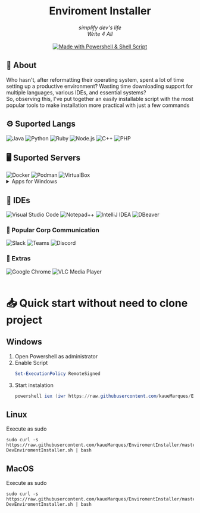 <div align="center">
  <h1>Enviroment Installer</h1>
  <i>simplify dev's life 
  <br>Write 4 All </i>
 <br>
 <br>
 <a href="https://github.com/kaueMarques/EnviromentInstaller">
  <img src="https://img.shields.io/badge/Made%20with-Powershell%20%26%20Shell%20Script-396E42?style=for-the-badge" alt="Made with Powershell & Shell Script">
</a>
</div>



<div align="left">
  <h2>📃 About</h2>
  <span>Who hasn't, after reformatting their operating system, spent a lot of time setting up a productive environment? Wasting time downloading support for multiple languages, various IDEs, and essential systems?
<br>
So, observing this, I've put together an easily installable script with the most popular tools to make installation more practical with just a few commands</span>
</div>


<div>
<h2>⚙️ Suported Langs</h3>
<div align="left">

<img src="https://img.shields.io/badge/Java-ED8B00?style=for-the-badge&logo=openjdk&logoColor=white" alt="Java"> 
<img src="https://img.shields.io/badge/Python-3776AB?style=for-the-badge&logo=python&logoColor=white" alt="Python"> 
<img src="https://img.shields.io/badge/Ruby-CC342D?style=for-the-badge&logo=ruby&logoColor=white" alt="Ruby"> 
<img src="https://img.shields.io/badge/Node.js-339933?style=for-the-badge&logo=node.js&logoColor=white" alt="Node.js"> 
<img src="https://img.shields.io/badge/C++-00599C?style=for-the-badge&logo=c%2B%2B&logoColor=white" alt="C++">
<img src="https://img.shields.io/badge/PHP-777BB4?style=for-the-badge&logo=php&logoColor=white" alt="PHP">
 
</div>

<div align="left">
 <h2>🖥️ Suported Servers</h3>
  <img src="https://img.shields.io/badge/Docker-2496ED?style=for-the-badge&logo=docker&logoColor=white" alt="Docker">
  <img src="https://img.shields.io/badge/Podman-553E56?style=for-the-badge&logo=podman&logoColor=white" alt="Podman">
  <img src="https://img.shields.io/badge/VirtualBox-183A61?style=for-the-badge&logo=virtualbox&logoColor=white" alt="VirtualBox">

<details>
<summary>Apps for Windows</summary>
<ol>
  <img src="https://img.shields.io/badge/MobaXterm-000000?style=for-the-badge&logo=mobaxterm&logoColor=white" alt="MobaXterm">
  <img src="https://img.shields.io/badge/XAMPP-FB7A24?style=for-the-badge&logo=xampp&logoColor=white" alt="XAMPP">
  <img src="https://img.shields.io/badge/Laragon-00A79D?style=for-the-badge&logo=laragon&logoColor=white" alt="Laragon">
</ol>
</details>

  
</div>


<div align="left">
 <h2>📝 IDEs</h3>  
<img src="https://img.shields.io/badge/VS_Code-007ACC?style=for-the-badge&logo=visual-studio-code&logoColor=white" alt="Visual Studio Code"> 
<img src="https://img.shields.io/badge/Notepad++-90E59A?style=for-the-badge&logo=notepad%2B%2B&logoColor=white" alt="Notepad++"> 
<img src="https://img.shields.io/badge/IntelliJ_IDEA-000000?style=for-the-badge&logo=intellij-idea&logoColor=white" alt="IntelliJ IDEA"> 
<img src="https://img.shields.io/badge/DBeaver-1075A1?style=for-the-badge&logo=dbeaver&logoColor=white" alt="DBeaver">
</div>
 
<div align="left">
  <h3>💬 Popular Corp Communication</h3>
  <img src="https://img.shields.io/badge/Slack-4A154B?style=for-the-badge&logo=slack&logoColor=white" alt="Slack"> 
  <img src="https://img.shields.io/badge/Teams-6264A7?style=for-the-badge&logo=microsoft-teams&logoColor=white" alt="Teams"> 
   <img src="https://img.shields.io/badge/Discord-5865F2?style=for-the-badge&logo=discord&logoColor=white" alt="Discord"> 
</div>

</div>
 
<div align="left">
  <h3>🧩 Extras</h3>
  <img src="https://img.shields.io/badge/Chrome-4285F4?style=for-the-badge&logo=google-chrome&logoColor=white" alt="Google Chrome">
  <img src="https://img.shields.io/badge/VLC%20Media%20Player-FF8800?style=for-the-badge&logo=vlc-media-player&logoColor=white" alt="VLC Media Player">

</div>

<br>
<div aling="left">
 <h1>📥 Quick start without need to clone project</h1>

<h2>Windows</h2>
<ol>
  
  <li>Open Powershell as administrator</li>
  <li>Enable Script</li>

 ```powershell
 Set-ExecutionPolicy RemoteSigned
```

 <li>Start instalation</li>
 
```powershell
powershell iex (iwr https://raw.githubusercontent.com/kaueMarques/EnviromentInstaller/master/WIN11-DevEnviromentInstaller.ps1).Content
```
 </ol>

<h2>Linux</h2>
<p>Execute as sudo</p>

```shell
sudo curl -s https://raw.githubusercontent.com/kaueMarques/EnviromentInstaller/master/Linux-DevEnviromentInstaller.sh | bash
```


<h2>MacOS</h2>
<p>Execute as sudo</p>

```shell
sudo curl -s https://raw.githubusercontent.com/kaueMarques/EnviromentInstaller/master/MacOS-DevEnviromentInstaller.sh | bash
```

</div>
